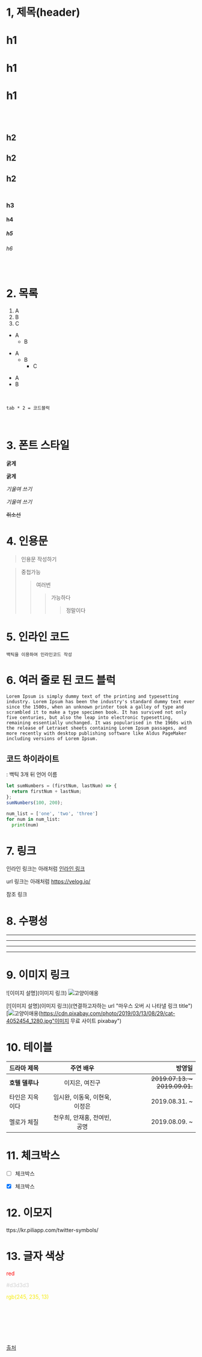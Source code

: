 # 1, 제목(header)
# h1
h1
==
h1
===============
<br /><br />
## h2 
h2
--
h2 <br /><br />
--------------
### h3
#### h4
##### h5
###### h6
<br />

# 2. 목록
1. A
2. B
3. C
- A
  - B
* A
  * B
    * C
+ A
+ B

<br />

    tab * 2 = 코드블럭

<br />

# 3. 폰트 스타일
__굵게__

**굵게**

_기울여 쓰기_

*기울여 쓰기*

~~취소선~~

# 4. 인용문
> 인용문 작성하기

> 중첩가능
>> 여러번
>>> 가능하다
>>>> 정말이다

# 5. 인라인 코드
`백틱을 이용하여 인라인코드 작성`

# 6. 여러 줄로 된 코드 블럭
```
Lorem Ipsum is simply dummy text of the printing and typesetting industry. Lorem Ipsum has been the industry's standard dummy text ever since the 1500s, when an unknown printer took a galley of type and scrambled it to make a type specimen book. It has survived not only five centuries, but also the leap into electronic typesetting, remaining essentially unchanged. It was popularised in the 1960s with the release of Letraset sheets containing Lorem Ipsum passages, and more recently with desktop publishing software like Aldus PageMaker including versions of Lorem Ipsum.
```

## 코드 하이라이트
: 백틱 3개 뒤 언어 이름
```javascript
let sumNumbers = (firstNum, lastNum) => {
  return firstNum + lastNum;
};
sumNumbers(100, 200);
```
```python
num_list = ['one', 'two', 'three']
for num in num_list:
  print(num)
```

# 7. 링크

인라인 링크는 아래처럼
[인라인 링크](https://velog.io/)

url 링크는 아래처럼
<https://velog.io/>

참조 링크

[velog]:(https://velog.io/)

# 8. 수평성
***
---
___

-- -- -- --

# 9. 이미지 링크

![이미지 설명](이미지 링크)
![고양이애옹](https://cdn.pixabay.com/photo/2019/03/13/08/29/cat-4052454_1280.jpg)

[![이미지 설명](이미지 링크)](연결하고자하는 url "마우스 오버 시 나타낼 링크 title")
[![고양이애옹](https://cdn.pixabay.com/photo/2019/03/13/08/29/cat-4052454_1280.jpg)(https://cdn.pixabay.com/photo/2019/03/13/08/29/cat-4052454_1280.jpg"이미지 무료 사이트 pixabay")

# 10. 테이블
| 드라마 제목 | 주연 배우 | 방영일 |
|:----------|:----------:|----------:|
| **호텔 델루나** | 이지은, 여진구 | ~~2019.07.13. ~ 2019.09.01.~~ |
| 타인은 지옥이다 | 임시완, 이동욱, 이현욱, 이정은 | 2019.08.31. ~ |
| 멜로가 체질 | 천우희, 안재홍, 전여빈, 공명 | 2019.08.09. ~ |

# 11. 체크박스

- [ ] 체크박스

- [X] 체크박스

# 12. 이모지
ttps://kr.piliapp.com/twitter-symbols/

# 13. 글자 색상

<span style="color:red">red</span>

<span style="color:#d3d3d3">#d3d3d3</span>

<span style="color:rgb(245, 235, 13)">rgb(245, 235, 13)</span>

<br/><br/><br/><br/><br/><br/>
[출처](https://velog.io/@yuuuye/velog-%EB%A7%88%ED%81%AC%EB%8B%A4%EC%9A%B4MarkDown-%EC%9E%91%EC%84%B1%EB%B2%95)